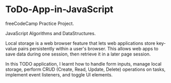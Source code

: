 # ToDo-App-in-JavaScript

freeCodeCamp Practice Project.

JavaScript Algorithms and DataStructures.


Local storage is a web browser feature that lets web applications store key-value pairs persistently within a user's browser. This allows web apps to save data during one session, then retrieve it in a later page session.

In this TODO application, I learnt how to handle form inputs, manage local storage, perform CRUD (Create, Read, Update, Delete) operations on tasks, implement event listeners, and toggle UI elements.
